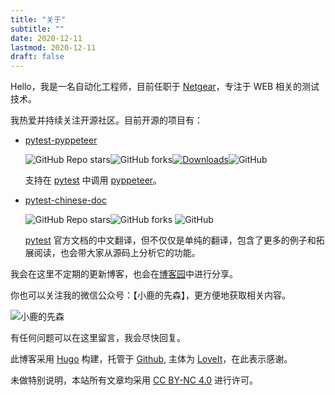 ```yaml
---
title: "关于"
subtitle: ""
date: 2020-12-11
lastmod: 2020-12-11
draft: false
---
```


Hello，我是一名自动化工程师，目前任职于 [Netgear](https://www.netgear.com/)，专注于 WEB 相关的测试技术。

我热爱并持续关注开源社区。目前开源的项目有：

- [pytest-pyppeteer](https://github.com/luizyao/pytest-pyppeteer)

    ![GitHub Repo stars](https://img.shields.io/github/stars/luizyao/pytest-pyppeteer?style=social)![GitHub forks](https://img.shields.io/github/forks/luizyao/pytest-pyppeteer?style=social)[![Downloads](https://pepy.tech/badge/pytest-pyppeteer)](https://pepy.tech/project/pytest-pyppeteer)![GitHub](https://img.shields.io/github/license/luizyao/pytest-pyppeteer)

    支持在 [pytest](https://docs.pytest.org/en/stable/) 中调用 [pyppeteer](https://github.com/pyppeteer/pyppeteer)。

- [pytest-chinese-doc](https://github.com/luizyao/pytest-chinese-doc)

    ![GitHub Repo stars](https://img.shields.io/github/stars/luizyao/pytest-chinese-doc?style=social)![GitHub forks](https://img.shields.io/github/forks/luizyao/pytest-chinese-doc?style=social) ![GitHub](https://img.shields.io/github/license/luizyao/pytest-chinese-doc)

    [pytest](https://docs.pytest.org/en/stable/) 官方文档的中文翻译，但不仅仅是单纯的翻译，包含了更多的例子和拓展阅读，也会带大家从源码上分析它的功能。    

我会在这里不定期的更新博客，也会在[博客园](https://www.cnblogs.com/luizyao/)中进行分享。

你也可以关注我的微信公众号：【小鹿的先森】，更方便地获取相关内容。

![小鹿的先森](https://gitee.com/luizyao/pictures/raw/master/img/wechat.jpg)

有任何问题可以在这里留言，我会尽快回复。

此博客采用 [Hugo](https://gohugo.io/) 构建，托管于 [Github](https://github.com/luizyao/blog), 主体为 [LoveIt](https://github.com/dillonzq/LoveIt)，在此表示感谢。

未做特别说明，本站所有文章均采用 [CC BY-NC 4.0](http://creativecommons.org/licenses/by-nc/4.0/) 进行许可。

